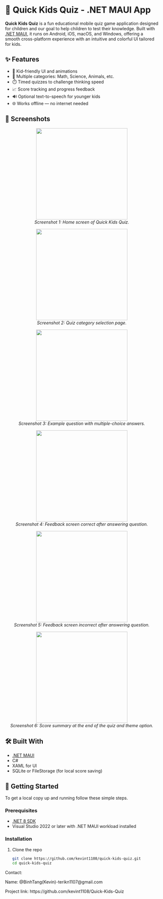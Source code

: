 # 🎉 Quick Kids Quiz - .NET MAUI App

**Quick Kids Quiz** is a fun educational mobile quiz game application designed for children and our goal to help children to test their knowledge. Built with [.NET MAUI](https://learn.microsoft.com/en-us/dotnet/maui/), it runs on Android, iOS, macOS, and Windows, offering a smooth cross-platform experience with an intuitive and colorful UI tailored for kids.

## ✨ Features

- 🎨 Kid-friendly UI and animations
- 🧠 Multiple categories: Math, Science, Animals, etc.
- ⏱️ Timed quizzes to challenge thinking speed
- 📈 Score tracking and progress feedback
- 🔊 Optional text-to-speech for younger kids
- 🌐 Works offline — no internet needed

## 📱 Screenshots
<p align="center">
  <img src="https://github.com/user-attachments/assets/03cfe80a-600d-4ce7-af14-7c2eefcd83f3" width="300" />
  <br />
  <em>Screenshot 1: Home screen of Quick Kids Quiz.</em>
</p>

<p align="center">
  <img src="https://github.com/user-attachments/assets/f9cb9f7b-9bb9-4fcb-8fc1-365c2d176ae1" width="300" />
  <br />
  <em>Screenshot 2: Quiz category selection page.</em>
</p>

<p align="center">
  <img src="https://github.com/user-attachments/assets/28ef5330-fec9-481d-9ed7-3829365e3de1" width="300" />
  <br />
  <em>Screenshot 3: Example question with multiple-choice answers.</em>
</p>

<p align="center">
  <img src="https://github.com/user-attachments/assets/e8e93899-0643-40e1-a997-e57357834aac" width="300" />
  <br />
  <em>Screenshot 4: Feedback screen correct after answering question.</em>
</p>

<p align="center">
  <img src="https://github.com/user-attachments/assets/3fb2ccd2-7e8f-466b-a7e5-e86df29b17e5" width="300" />
  <br />
  <em>Screenshot 5: Feedback screen incorrect after answering question.</em>
</p>

<p align="center">
  <img src="https://github.com/user-attachments/assets/ba0d9992-a49d-4b9a-b37a-b9e8d63140eb" width="300" />
  <br />
  <em>Screenshot 6: Score summary at the end of the quiz and theme option.</em>
</p>

## 🛠️ Built With

- [.NET MAUI](https://dotnet.microsoft.com/en-us/apps/maui)
- C#
- XAML for UI
- SQLite or FileStorage (for local score saving)

## 🚀 Getting Started

To get a local copy up and running follow these simple steps.

### Prerequisites

- [.NET 8 SDK](https://dotnet.microsoft.com/en-us/download/dotnet/8.0)
- Visual Studio 2022 or later with .NET MAUI workload installed

### Installation

1. Clone the repo
   ```bash
   git clone https://github.com/kevint1108/quick-kids-quiz.git
   cd quick-kids-quiz
Contact:
<p>Name: @BinhTang(Kevin)-terikn1107@gmail.com </p>
Project link: https://github.com/kevint1108/Quick-Kids-Quiz
